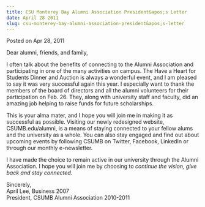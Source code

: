 ```yaml
---
title: CSU Monterey Bay Alumni Association President&apos;s Letter
date: April 28 2011
slug: csu-monterey-bay-alumni-association-president&apos;s-letter
---
```


 



<span class="date">Posted on Apr 28, 2011    </span>
<p>Dear alumni, friends, and family,</p>
<p>I often talk about the benefits of connecting to the Alumni
Association and participating in one of the many activities on
campus. The Have a Heart for Students Dinner and Auction is always
a wonderful event, and I am pleased to say it was very successful
again this year. I especially want to thank the members of the
board of directors and all the alumni volunteers for their
participation on Feb. 26. They, along with university staff and
faculty, did an amazing job helping to raise funds for future
scholarships.</p>
<p>This is your alma mater, and I hope you will join me in making
it as successful as possible. Visiting our newly redesigned
website, CSUMB.edu/alumni, is a means of staying connected to your
fellow alums and the university as a whole. You can also stay
engaged and find out about upcoming events by following CSUMB on
Twitter, Facebook, LinkedIn or through our monthly
e-newsletter.</p>
<p>I have made the choice to remain active in our university
through the Alumni Association. I hope you will join me by choosing
to <em>continue the vision, give back and stay connected.</em></p>
<p>Sincerely,<br>
April Lee, Business 2007<br>
President, CSUMB Alumni Association 2010-2011</br></br></p>





 
